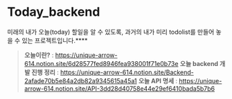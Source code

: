 # Today_backend
미래의 내가 오늘(today) 할일을 알 수 있도록, 과거의 내가 미리 todolist를 만들어 놓을 수 있는 프로젝트입니다.****

> **오늘이란?** : https://unique-arrow-614.notion.site/6d28577fed8946fea938001f71e0b73e
> **오늘 backend 개발 진행 정리** : https://unique-arrow-614.notion.site/Backend-2afade70b5e84a2db82a9345615a45a1
> **오늘 API 명세** : https://unique-arrow-614.notion.site/API-3dd28d40758e44e29ef6410bada5b7b6

